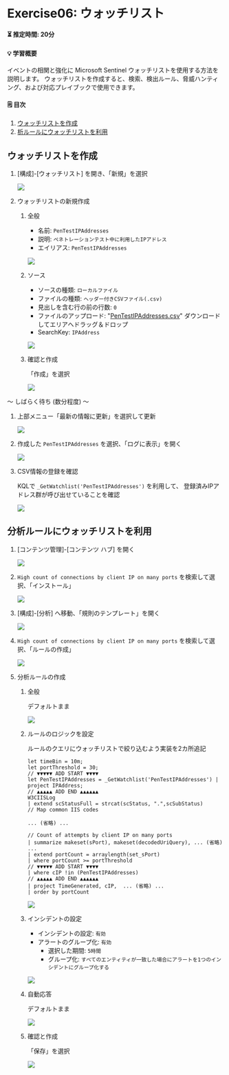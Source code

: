 # Exercise06: ウォッチリスト

#### ⏳ 推定時間: 20分

#### 💡 学習概要

イベントの相関と強化に Microsoft Sentinel ウォッチリストを使用する方法を説明します。
ウォッチリストを作成すると、検索、検出ルール、脅威ハンティング、および対応プレイブックで使用できます。

#### 🗒️ 目次

1. [ウォッチリストを作成](#ウォッチリストを作成)
1. [析ルールにウォッチリストを利用](#分析ルールにウォッチリストを利用)


## ウォッチリストを作成

1. [構成]-[ウォッチリスト] を開き、「新規」を選択

    ![](./images/ex06-101.png)

1. ウォッチリストの新規作成

    1. 全般

        - 名前: `PenTestIPAddresses`
        - 説明: `ペネトレーションテスト中に利用したIPアドレス`
        - エイリアス: `PenTestIPAddresses`

        ![](./images/ex06-102a.png)

    1. ソース

        - ソースの種類: `ローカルファイル`
        - ファイルの種類: `ヘッダー付きCSVファイル(.csv)`
        - 見出しを含む行の前の行数: `0`
        - ファイルのアップロード: "[PenTestIPAddresses.csv](./artifacts/PenTestIPAddresses.csv)" ダウンロードしてエリアへドラッグ＆ドロップ
        - SearchKey: `IPAddress`

        ![](./images/ex06-102b.png)

    1. 確認と作成

        「作成」を選択

        ![](./images/ex06-102c.png)

～ しばらく待ち (数分程度) ～

1. 上部メニュー「最新の情報に更新」を選択して更新

    ![](./images/ex06-103.png)

1. 作成した `PenTestIPAddresses` を選択、「ログに表示」を開く

    ![](./images/ex06-104.png)

1. CSV情報の登録を確認

    KQLで `_GetWatchlist('PenTestIPAddresses')` を利用して、
    登録済みIPアドレス群が呼び出せていることを確認

    ![](./images/ex06-105.png)


## 分析ルールにウォッチリストを利用

1. [コンテンツ管理]-[コンテンツ ハブ] を開く

    ![](./images/ex06-201.png)

1. `High count of connections by client IP on many ports` を検索して選択、「インストール」

    ![](./images/ex06-202.png)

1. [構成]-[分析] へ移動、「規則のテンプレート」を開く

    ![](./images/ex06-203.png)

1. `High count of connections by client IP on many ports` を検索して選択、「ルールの作成」

    ![](./images/ex06-204.png)

1. 分析ルールの作成

    1. 全般

        デフォルトまま

        ![](./images/ex06-205a.png)

    1. ルールのロジックを設定

        ルールのクエリにウォッチリストで絞り込むよう実装を2カ所追記

        ```
        let timeBin = 10m;
        let portThreshold = 30;
        // ▼▼▼▼▼ ADD START ▼▼▼▼
        let PenTestIPAddresses = _GetWatchlist('PenTestIPAddresses') | project IPAddress;
        // ▲▲▲▲▲ ADD END ▲▲▲▲▲▲
        W3CIISLog
        | extend scStatusFull = strcat(scStatus, ".",scSubStatus)
        // Map common IIS codes

        ... (省略) ...

        // Count of attempts by client IP on many ports
        | summarize makeset(sPort), makeset(decodedUriQuery), ... (省略) ...
        | extend portCount = arraylength(set_sPort)
        | where portCount >= portThreshold
        // ▼▼▼▼▼ ADD START ▼▼▼▼
        | where cIP !in (PenTestIPAddresses)
        // ▲▲▲▲▲ ADD END ▲▲▲▲▲▲
        | project TimeGenerated, cIP,  ... (省略) ...
        | order by portCount
        ```

        ![](./images/ex06-205b.png)

    1. インシデントの設定

        - インシデントの設定: `有効`
        - アラートのグループ化: `有効`
            - 選択した期間: `5時間`
            - グループ化: `すべてのエンティティが一致した場合にアラートを1つのインシデントにグループ化する`

        ![](./images/ex06-205c.png)

    1. 自動応答

        デフォルトまま

        ![](./images/ex06-205d.png)

    1. 確認と作成

        「保存」を選択

        ![](./images/ex06-205e.png)


